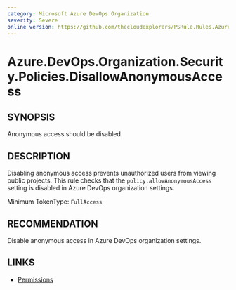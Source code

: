 ```yaml
---
category: Microsoft Azure DevOps Organization  
severity: Severe  
online version: https://github.com/thecloudexplorers/PSRule.Rules.AzureDevOps/tree/main/src/PSRule.Rules.AzureDevOps/en/Azure.DevOps.Organization.Security.Policies.DisallowAnonymousAccess.md  
---
```


# Azure.DevOps.Organization.Security.Policies.DisallowAnonymousAccess

## SYNOPSIS

Anonymous access should be disabled.

## DESCRIPTION

Disabling anonymous access prevents unauthorized users from viewing public projects. This rule checks that the `policy.allowAnonymousAccess` setting is disabled in Azure DevOps organization settings.

Minimum TokenType: `FullAccess`

## RECOMMENDATION

Disable anonymous access in Azure DevOps organization settings.

## LINKS

- [Permissions](https://docs.microsoft.com/en-us/azure/devops/organizations/security/permissions)
